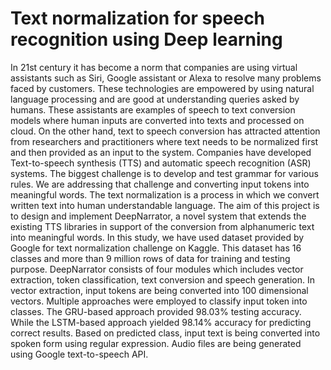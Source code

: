 # Text normalization for speech recognition using Deep learning
In 21st century it has become a norm that companies are using virtual assistants such as Siri, Google assistant or Alexa to resolve many problems faced by customers. These technologies are empowered by using natural language processing and are good at understanding queries asked by humans. These assistants are examples of speech to text conversion models where human inputs are converted into texts and processed on cloud.
	On the other hand, text to speech conversion has attracted attention from researchers and practitioners where text needs to be normalized first and then provided as an input to the system. Companies have developed Text-to-speech synthesis (TTS) and automatic speech recognition (ASR) systems. The biggest challenge is to develop and test grammar for various rules. We are addressing that challenge and converting input tokens into meaningful words. The text normalization is a process in which we convert written text into human understandable language. The aim of this project is to design and implement DeepNarrator, a novel system that extends the existing TTS libraries in support of the conversion from alphanumeric text into meaningful words. 
	In this study, we have used dataset provided by Google for text normalization challenge on Kaggle. This dataset has 16 classes and more than 9 million rows of data for training and testing purpose. DeepNarrator consists of four modules which includes vector extraction, token classification, text conversion and speech generation. In vector extraction, input tokens are being converted into 100 dimensional vectors. Multiple approaches were employed to classify input token into classes. The GRU-based approach provided 98.03% testing accuracy. While the LSTM-based approach yielded 98.14% accuracy for predicting correct results. Based on predicted class, input text is being converted into spoken form using regular expression. Audio files are being generated using Google text-to-speech API.

